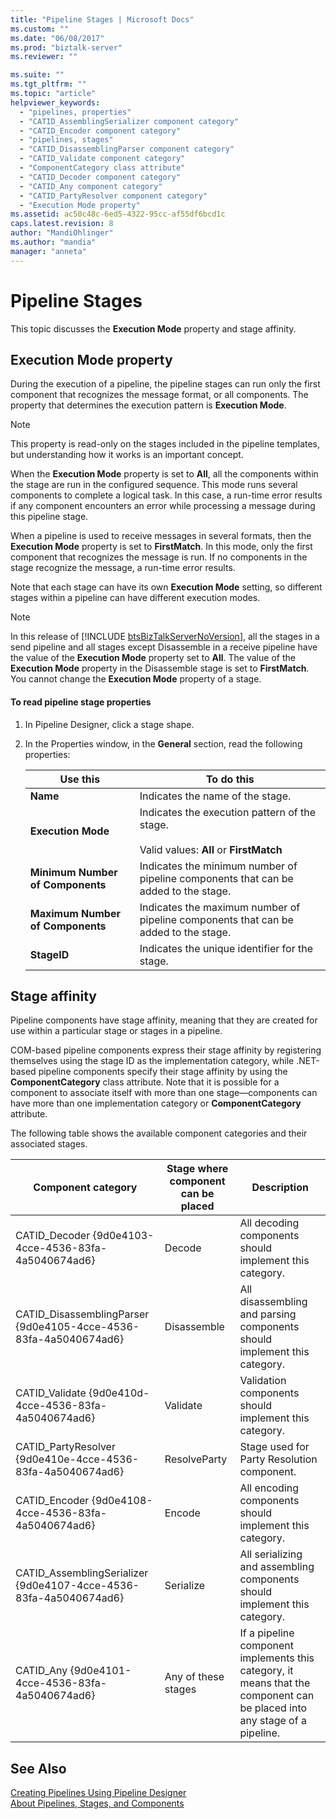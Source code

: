 ```yaml
---
title: "Pipeline Stages | Microsoft Docs"
ms.custom: ""
ms.date: "06/08/2017"
ms.prod: "biztalk-server"
ms.reviewer: ""

ms.suite: ""
ms.tgt_pltfrm: ""
ms.topic: "article"
helpviewer_keywords: 
  - "pipelines, properties"
  - "CATID_AssemblingSerializer component category"
  - "CATID_Encoder component category"
  - "pipelines, stages"
  - "CATID_DisassemblingParser component category"
  - "CATID_Validate component category"
  - "ComponentCategory class attribute"
  - "CATID_Decoder component category"
  - "CATID_Any component category"
  - "CATID_PartyResolver component category"
  - "Execution Mode property"
ms.assetid: ac50c48c-6ed5-4322-95cc-af55df6bcd1c
caps.latest.revision: 8
author: "MandiOhlinger"
ms.author: "mandia"
manager: "anneta"
---
```

# Pipeline Stages
This topic discusses the **Execution Mode** property and stage affinity.  
  
## Execution Mode property  
 During the execution of a pipeline, the pipeline stages can run only the first component that recognizes the message format, or all components. The property that determines the execution pattern is **Execution Mode**.  
  
> [!NOTE]
>  This property is read-only on the stages included in the pipeline templates, but understanding how it works is an important concept.  
  
 When the **Execution Mode** property is set to **All**, all the components within the stage are run in the configured sequence. This mode runs several components to complete a logical task. In this case, a run-time error results if any component encounters an error while processing a message during this pipeline stage.  
  
 When a pipeline is used to receive messages in several formats, then the **Execution Mode** property is set to **FirstMatch**. In this mode, only the first component that recognizes the message is run. If no components in the stage recognize the message, a run-time error results.  
  
 Note that each stage can have its own **Execution Mode** setting, so different stages within a pipeline can have different execution modes.  
  
> [!NOTE]
>  In this release of [!INCLUDE [btsBizTalkServerNoVersion](../includes/btsbiztalkservernoversion-md.md)], all the stages in a send pipeline and all stages except Disassemble in a receive pipeline have the value of the <strong>Execution Mode</strong> property set to <strong>All</strong>. The value of the <strong>Execution Mode</strong> property in the Disassemble stage is set to <strong>FirstMatch</strong>. You cannot change the <strong>Execution Mode</strong> property of a stage.  
  
#### To read pipeline stage properties  
  
1.  In Pipeline Designer, click a stage shape.  
  
2.  In the Properties window, in the **General** section, read the following properties:  
  
    |Use this|To do this|  
    |--------------|----------------|  
    |**Name**|Indicates the name of the stage.|  
    |**Execution Mode**|Indicates the execution pattern of the stage.<br /><br /> Valid values: **All** or **FirstMatch**|  
    |**Minimum Number of Components**|Indicates the minimum number of pipeline components that can be added to the stage.|  
    |**Maximum Number of Components**|Indicates the maximum number of pipeline components that can be added to the stage.|  
    |**StageID**|Indicates the unique identifier for the stage.|  
  
## Stage affinity  
 Pipeline components have stage affinity, meaning that they are created for use within a particular stage or stages in a pipeline.  
  
 COM-based pipeline components express their stage affinity by registering themselves using the stage ID as the implementation category, while .NET-based pipeline components specify their stage affinity by using the **ComponentCategory** class attribute. Note that it is possible for a component to associate itself with more than one stage—components can have more than one implementation category or **ComponentCategory** attribute.  
  
 The following table shows the available component categories and their associated stages.  
  
|Component category|Stage where component can be placed|Description|  
|------------------------|-----------------------------------------|-----------------|  
|CATID_Decoder {9d0e4103-4cce-4536-83fa-4a5040674ad6}|Decode|All decoding components should implement this category.|  
|CATID_DisassemblingParser {9d0e4105-4cce-4536-83fa-4a5040674ad6}|Disassemble|All disassembling and parsing components should implement this category.|  
|CATID_Validate {9d0e410d-4cce-4536-83fa-4a5040674ad6}|Validate|Validation components should implement this category.|  
|CATID_PartyResolver {9d0e410e-4cce-4536-83fa-4a5040674ad6}|ResolveParty|Stage used for Party Resolution component.|  
|CATID_Encoder {9d0e4108-4cce-4536-83fa-4a5040674ad6}|Encode|All encoding components should implement this category.|  
|CATID_AssemblingSerializer {9d0e4107-4cce-4536-83fa-4a5040674ad6}|Serialize|All serializing and assembling components should implement this category.|  
|CATID_Any {9d0e4101-4cce-4536-83fa-4a5040674ad6}|Any of these stages|If a pipeline component implements this category, it means that the component can be placed into any stage of a pipeline.|  
  
## See Also  
 [Creating Pipelines Using Pipeline Designer](../core/creating-pipelines-using-pipeline-designer.md)   
 [About Pipelines, Stages, and Components](../core/about-pipelines-stages-and-components.md)